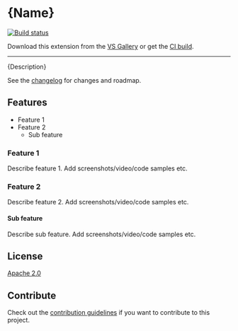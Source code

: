 # {Name}

<!-- Replace this badge with your own-->
[![Build status](https://ci.appveyor.com/api/projects/status/hv6uyc059rqbc6fj?svg=true)](https://ci.appveyor.com/project/madskristensen/extensibilitytools)

<!-- Update the VS Gallery link with the right one-->
Download this extension from the [VS Gallery](https://visualstudiogallery.msdn.microsoft.com/[GuidFromGallery])
or get the [CI build](http://vsixgallery.com/extension/{ID}/).

---------------------------------------

{Description}

See the [changelog](CHANGELOG.MD) for changes and roadmap.

## Features

- Feature 1
- Feature 2
  - Sub feature

### Feature 1
Describe feature 1. Add screenshots/video/code samples etc.

### Feature 2
Describe feature 2. Add screenshots/video/code samples etc.

#### Sub feature
Describe sub feature. Add screenshots/video/code samples etc.

## License
[Apache 2.0](LICENSE)

## Contribute
Check out the [contribution guidelines](CONTRIBUTION.md)
if you want to contribute to this project.